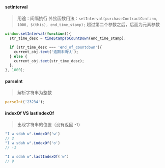 #### setInterval
> 用途：间隔执行
> 外接函数用法：`setInterval(purchaseContractConfirm, 1000, $(this), end_time_stamp);` 超过第二个参数之后，后面为元素参数

```js
window.setInterval(function(){
  str_time_desc = timeStampToCountDown(end_time_stamp);

  if (str_time_desc === 'end_of_countdown'){
    current_obj.text('逾期未确认');
  } else {
    current_obj.text(str_time_desc);
  };
}, 1000);
```

#### parseInt
> 解析字符串为整数
```js
parseInt('23234');
```

#### indexOf VS lastIndexOf
> 出现字符串的位置（没有返回 -1）

```js
"I w sdah w".indexOf('w')
// 2
"I w sdah w".indexOf('o')
// -1

"I w sdah w".lastIndexOf('w')
// 9
```